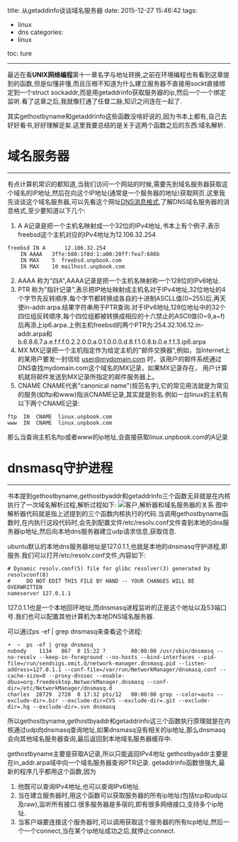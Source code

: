 title: 从getaddinfo谈谈域名服务器
date: 2015-12-27 15:46:42
tags:
- linux
- dns
categories:
- linux

toc: ture

---

最近在看**UNIX网络编程**第十一章名字与地址转换,之前在环境编程也有看到这章提到的函数,但是似懂非懂,而且压根不知道为什么建立服务器不直接用sockt直接绑定到一个struct sockaddr,而是用getaddrinfo获取服务器的ip,然后一个一个绑定监听.看了这章之后,我就像打通了任督二脉,知识之间连在一起了.

其实gethostbyname和getaddrinfo这些函数没啥好说的,因为书本上都有,自己去好好看书,好好理解足矣.这里我要总结的是关于这两个函数之后的东西:域名解析.

# 域名服务器

-----

有点计算机常识的都知道,当我们访问一个网站的时候,需要先到域名服务器获取这个域名的IP地址,然后在向这个IP地址(通常是一个服务器的地址)获取网页.这里我先谈谈这个域名服务器,可以先看这个网址[DNS消息格式](http://www.cnblogs.com/cobbliu/archive/2013/04/02/2996333.htm ""),了解DNS域名服务器的消息格式,至少要知道以下几个:
1. A  A记录是把一个主机名映射成一个32位的IPv4地址,书本上有个例子,表示freebsd这个主机对应的IPv4地址为12.106.32.254
```
freebsd IN A      12.106.32.254
	IN AAAA   3ffe:b80:1f8d:1:a00:20ff:fea7:686b
	IN MAX    5  freebsd.unpbook.com
	IN MAX    10 mailhost.unpbook.com
```
2. AAAA  称为"四A",AAAA记录是把一个主机名映射称一个128位的IPv6地址.
3. PTR   称为"指针记录",表示把IP地址映射成主机名对于IPv4地址,32位地址的4个字节先反转顺序,每个字节都转换成各自的十进制ASCLL值(0~255)后,再天使in-addr.arpa.结果字符串用于PTR查询.对于IPv6地址,128位地址中的32个四位组反转顺序,每个四位组都被转换成相应的十六禁止的ASCII值(0~9,a~f)后再添上ip6.arpa.上例主机freebsd的两个PTR为:254.32.106.12.in-addr.arpa和b.6.8.6.7.a.e.f.f.f.0.2.2.0.0.a.0.1.0.0.0.d.8.f.1.0.8.b.0.e.f.f.3.ip6.arpa
4. MX  MX记录把一个主机指定作为给定主机的"邮件交换器",例如，当Internet上的某用户要发一封信给 user@mydomain.com 时，该用户的邮件系统通过DNS查找mydomain.com这个域名的MX记录，如果MX记录存在， 用户计算机就将邮件发送到MX记录所指定的邮件服务器上。
5. CNAME  CNAME代表"canonical name"(规范名字),它的常见用法就是为常见的服务(如ftp和www)指派CNAME记录,其实就是别名.例如一台linux的主机有以下两个CNAME记录:
```
ftp  IN  CNAME  linux.unpbook.com
www  IN  CNAME  linux.unpbook.com
```
那么当查询主机名ftp或者www的ip地址,会直接获取linux.unpbook.com的A记录

# dnsmasq守护进程

----

书本提到gethostbyname,gethostbyaddr和getaddrinfo三个函数无非就是在内核执行了一次域名解析过程,解析过程如下:
![客户,解析器和域名服务器的关系](http://7xjnip.com1.z0.glb.clouddn.com/ldw-%E9%80%89%E5%8C%BA_051.png "")
图中解析器代码就是指上述提到的三个函数内核执行的代码.当调用gethostbyname函数时,在内执行这段代码时,会先到配置文件/etc/resolv.conf文件查到本地的dns服务器ip地址,然后向本地dns服务器建立udp请求信息,获取信息.

ubuntu默认的本地dns服务器地址是127.0.1.1,也就是本地的dnsmasq守护进程,即服务.我们可以打开/etc/resolv.conf文件,内容如下:
```
# Dynamic resolv.conf(5) file for glibc resolver(3) generated by resolvconf(8)
#     DO NOT EDIT THIS FILE BY HAND -- YOUR CHANGES WILL BE OVERWRITTEN
nameserver 127.0.1.1
```
127.0.1.1也是一个本地回环地址,而dnsmasq进程监听的正是这个地址以及53端口号.我们也可以配置其他计算机为本地DNS域名服务器.

可以通过ps -ef | grep dnsmasq来查看这个进程:
```
➜  ~  ps -ef | grep dnsmasq
nobody    1134   867  0 15:22 ?        00:00:00 /usr/sbin/dnsmasq --no-resolv --keep-in-foreground --no-hosts --bind-interfaces --pid-file=/run/sendsigs.omit.d/network-manager.dnsmasq.pid --listen-address=127.0.1.1 --conf-file=/var/run/NetworkManager/dnsmasq.conf --cache-size=0 --proxy-dnssec --enable-dbus=org.freedesktop.NetworkManager.dnsmasq --conf-dir=/etc/NetworkManager/dnsmasq.d
charles  28729  2728  0 17:32 pts/12   00:00:00 grep --color=auto --exclude-dir=.bzr --exclude-dir=CVS --exclude-dir=.git --exclude-dir=.hg --exclude-dir=.svn dnsmasq
```

所以gethostbyname,gethostbyaddr和getaddrinfo这三个函数执行原理就是在内核通过udp向dnsmasq查询地址,如果dnsmasq没有相关的ip地址,那么dnsmasq会向其他域名服务器查询,最后返回到本地域名服务器缓存中.

gethostbyname主要是获取A记录,所以只能返回IPv4地址
gethostbyaddr主要是在in_addr.arpa域中向一个域名服务器查询PTR记录.
getaddrinfo函数很强大,最新的程序几乎都用这个函数,因为
1. 他既可以查询IPv4地址,也可以查询IPv6地址.
2. 当在建立服务器时,用这个函数可以获取服务器的所有ip地址(包括tcp和udp以及raw),监听所有接口.很多服务器是多宿的,即有很多网络接口,支持多个ip地址.
3. 当客户端要连接这个服务器时,可以调用获取这个服务器的所有tcp地址,然后一个一个connect,当在某个ip地址成功之后,就停止connect.

